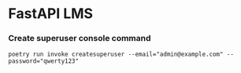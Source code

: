 # FastAPI LMS

### Create superuser console command
```
poetry run invoke createsuperuser --email="admin@example.com" --password="qwerty123"
```


